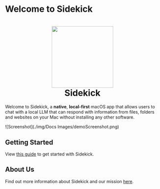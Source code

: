 # Welcome to Sidekick

<h1 align="center">
  <img src="./img/App Icon/icon512.png" width = "200" height = "200">
  <br />
  Sidekick
</h1>

Welcome to Sidekick, a **native**, **local-first** macOS app that allows users to chat with a local LLM that can respond with information from files, folders and websites on your Mac without installing any other software.

![Screenshot](./img/Docs Images/demoScreenshot.png)

## Getting Started

View [this guide](./gettingStarted.md) to get started with Sidekick.

## About Us

Find out more information about Sidekick and our mission [here](./About/mission.md).